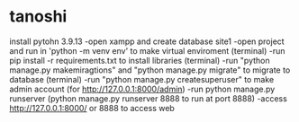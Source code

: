# tanoshi
install pytohn 3.9.13
-open xampp and create database site1
-open project and run in 'python -m venv env' to make virtual enviroment (terminal)
-run pip install -r requirements.txt to install libraries (terminal)
-run "python manage.py makemiragtions" and "python manage.py migrate" to migrate to database  (terminal)
-run "python manage.py createsuperuser" to make admin account (for http://127.0.0.1:8000/admin)
-run python manage.py runserver (python manage.py runserver 8888 to run at port 8888)
-access http://127.0.0.1:8000/ or 8888 to access web
